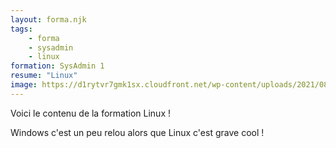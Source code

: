 ```yaml
---
layout: forma.njk
tags:
    - forma
    - sysadmin
    - linux
formation: SysAdmin 1
resume: "Linux"
image: https://d1rytvr7gmk1sx.cloudfront.net/wp-content/uploads/2021/08/tux-new.jpg
---
```


Voici le contenu de la formation Linux !

Windows c'est un peu relou alors que Linux c'est grave cool !
